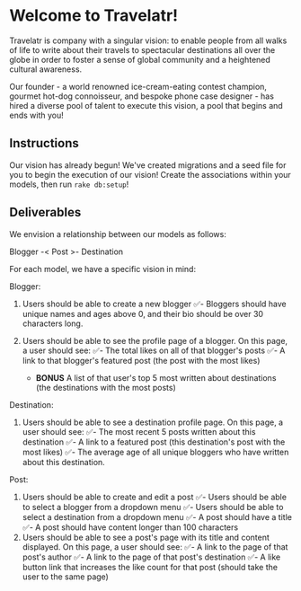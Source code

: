 # Welcome to Travelatr!

Travelatr is company with a singular vision: to enable people from all walks of life to write about their travels to spectacular destinations all over the globe in order to foster a sense of global community and a heightened cultural awareness.

Our founder - a world renowned ice-cream-eating contest champion, gourmet hot-dog connoisseur, and bespoke phone case designer - has hired a diverse pool of talent to execute this vision, a pool that begins and ends with you!

## Instructions

Our vision has already begun! We've created migrations and a seed file for you to begin the execution of our vision! Create the associations within your models, then run `rake db:setup`!

## Deliverables

We envision a relationship between our models as follows:

Blogger -< Post >- Destination


For each model, we have a specific vision in mind:

Blogger:

1. Users should be able to create a new blogger
 	✅- Bloggers should have unique names and ages above 0, and their bio should be over 30 characters long.

2. Users should be able to see the profile page of a blogger. On this page, a user should see:
	✅- The total likes on all of that blogger's posts
	✅- A link to that blogger's featured post (the post with the most likes)
	- **BONUS** A list of that user's top 5 most written about destinations (the destinations with the most posts)

Destination:

1. Users should be able to see a destination profile page. On this page, a user should see:
	✅- The most recent 5 posts written about this destination
	✅- A link to a featured post (this destination's post with the most likes)
	✅- The average age of all unique bloggers who have written about this destination.

Post:

1. Users should be able to create and edit a post
	✅- Users should be able to select a blogger from a dropdown menu
	✅- Users should be able to select a destination from a dropdown menu
	✅- A post should have a title
	✅- A post should have content longer than 100 characters
2. Users should be able to see a post's page with its title and content displayed. On this page, a user should see:
	✅- A link to the page of that post's author
	✅- A link to the page of that post's destination
	✅- A like button link that increases the like count for that post (should take the user to the same page)

